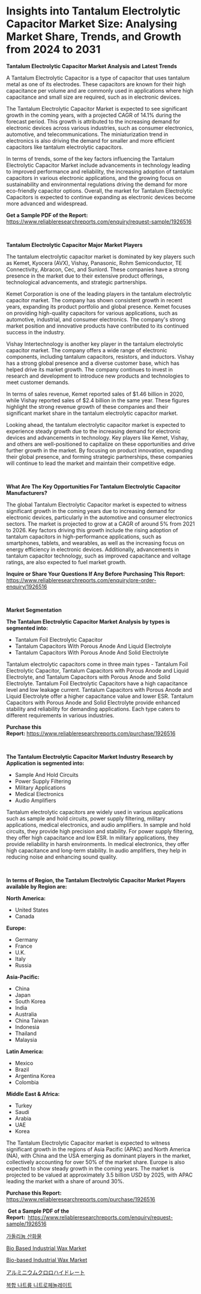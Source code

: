 <p><h1>Insights into Tantalum Electrolytic Capacitor Market Size: Analysing Market Share, Trends, and Growth from 2024 to 2031</h1></p><p><strong>Tantalum Electrolytic Capacitor Market Analysis and Latest Trends</strong></p>
<p><p>A Tantalum Electrolytic Capacitor is a type of capacitor that uses tantalum metal as one of its electrodes. These capacitors are known for their high capacitance per volume and are commonly used in applications where high capacitance and small size are required, such as in electronic devices.</p><p>The Tantalum Electrolytic Capacitor Market is expected to see significant growth in the coming years, with a projected CAGR of 14.1% during the forecast period. This growth is attributed to the increasing demand for electronic devices across various industries, such as consumer electronics, automotive, and telecommunications. The miniaturization trend in electronics is also driving the demand for smaller and more efficient capacitors like tantalum electrolytic capacitors.</p><p>In terms of trends, some of the key factors influencing the Tantalum Electrolytic Capacitor Market include advancements in technology leading to improved performance and reliability, the increasing adoption of tantalum capacitors in various electronic applications, and the growing focus on sustainability and environmental regulations driving the demand for more eco-friendly capacitor options. Overall, the market for Tantalum Electrolytic Capacitors is expected to continue expanding as electronic devices become more advanced and widespread.</p></p>
<p><strong>Get a Sample PDF of the Report:&nbsp;</strong> <a href="https://www.reliableresearchreports.com/enquiry/request-sample/1926516">https://www.reliableresearchreports.com/enquiry/request-sample/1926516</a></p>
<p>&nbsp;</p>
<p><strong>Tantalum Electrolytic Capacitor Major Market Players</strong></p>
<p><p>The tantalum electrolytic capacitor market is dominated by key players such as Kemet, Kyocera (AVX), Vishay, Panasonic, Rohm Semiconductor, TE Connectivity, Abracon, Cec, and Sunlord. These companies have a strong presence in the market due to their extensive product offerings, technological advancements, and strategic partnerships.</p><p>Kemet Corporation is one of the leading players in the tantalum electrolytic capacitor market. The company has shown consistent growth in recent years, expanding its product portfolio and global presence. Kemet focuses on providing high-quality capacitors for various applications, such as automotive, industrial, and consumer electronics. The company's strong market position and innovative products have contributed to its continued success in the industry.</p><p>Vishay Intertechnology is another key player in the tantalum electrolytic capacitor market. The company offers a wide range of electronic components, including tantalum capacitors, resistors, and inductors. Vishay has a strong global presence and a diverse customer base, which has helped drive its market growth. The company continues to invest in research and development to introduce new products and technologies to meet customer demands.</p><p>In terms of sales revenue, Kemet reported sales of $1.46 billion in 2020, while Vishay reported sales of $2.4 billion in the same year. These figures highlight the strong revenue growth of these companies and their significant market share in the tantalum electrolytic capacitor market.</p><p>Looking ahead, the tantalum electrolytic capacitor market is expected to experience steady growth due to the increasing demand for electronic devices and advancements in technology. Key players like Kemet, Vishay, and others are well-positioned to capitalize on these opportunities and drive further growth in the market. By focusing on product innovation, expanding their global presence, and forming strategic partnerships, these companies will continue to lead the market and maintain their competitive edge.</p></p>
<p>&nbsp;</p>
<p><strong>What Are The Key Opportunities For Tantalum Electrolytic Capacitor Manufacturers?</strong></p>
<p><p>The global Tantalum Electrolytic Capacitor market is expected to witness significant growth in the coming years due to increasing demand for electronic devices, particularly in the automotive and consumer electronics sectors. The market is projected to grow at a CAGR of around 5% from 2021 to 2026. Key factors driving this growth include the rising adoption of tantalum capacitors in high-performance applications, such as smartphones, tablets, and wearables, as well as the increasing focus on energy efficiency in electronic devices. Additionally, advancements in tantalum capacitor technology, such as improved capacitance and voltage ratings, are also expected to fuel market growth.</p></p>
<p><strong>Inquire or Share Your Questions If Any Before Purchasing This Report:</strong> <a href="https://www.reliableresearchreports.com/enquiry/pre-order-enquiry/1926516">https://www.reliableresearchreports.com/enquiry/pre-order-enquiry/1926516</a></p>
<p>&nbsp;</p>
<p><strong>Market Segmentation</strong></p>
<p><strong>The Tantalum Electrolytic Capacitor Market Analysis by types is segmented into:</strong></p>
<p><ul><li>Tantalum Foil Electrolytic Capacitor</li><li>Tantalum Capacitors With Porous Anode And Liquid Electrolyte</li><li>Tantalum Capacitors With Porous Anode And Solid Electrolyte</li></ul></p>
<p><p>Tantalum electrolytic capacitors come in three main types - Tantalum Foil Electrolytic Capacitor, Tantalum Capacitors with Porous Anode and Liquid Electrolyte, and Tantalum Capacitors with Porous Anode and Solid Electrolyte. Tantalum Foil Electrolytic Capacitors have a high capacitance level and low leakage current. Tantalum Capacitors with Porous Anode and Liquid Electrolyte offer a higher capacitance value and lower ESR. Tantalum Capacitors with Porous Anode and Solid Electrolyte provide enhanced stability and reliability for demanding applications. Each type caters to different requirements in various industries.</p></p>
<p><strong>Purchase this Report:&nbsp;</strong><a href="https://www.reliableresearchreports.com/purchase/1926516">https://www.reliableresearchreports.com/purchase/1926516</a></p>
<p>&nbsp;</p>
<p><strong>The Tantalum Electrolytic Capacitor Market Industry Research by Application is segmented into:</strong></p>
<p><ul><li>Sample And Hold Circuits</li><li>Power Supply Filtering</li><li>Military Applications</li><li>Medical Electronics</li><li>Audio Amplifiers</li></ul></p>
<p><p>Tantalum electrolytic capacitors are widely used in various applications such as sample and hold circuits, power supply filtering, military applications, medical electronics, and audio amplifiers. In sample and hold circuits, they provide high precision and stability. For power supply filtering, they offer high capacitance and low ESR. In military applications, they provide reliability in harsh environments. In medical electronics, they offer high capacitance and long-term stability. In audio amplifiers, they help in reducing noise and enhancing sound quality.</p></p>
<p>&nbsp;</p>
<p><strong>In terms of Region, the Tantalum Electrolytic Capacitor Market Players available by Region are:</strong></p>
<p>
    <p> <strong> North America: </strong>
        <ul>
            <li>United States</li>
            <li>Canada</li>
        </ul>
        </p> 
    <p> <strong> Europe: </strong>
        <ul>
            <li>Germany</li>
            <li>France</li>
            <li>U.K.</li>
            <li>Italy</li>
            <li>Russia</li>
        </ul>
        </p> 
    <p> <strong> Asia-Pacific: </strong>
        <ul>
            <li>China</li>
            <li>Japan</li>
            <li>South Korea</li>
            <li>India</li>
            <li>Australia</li>
            <li>China Taiwan</li>
            <li>Indonesia</li>
            <li>Thailand</li>
            <li>Malaysia</li>
        </ul>
        </p> 
    <p> <strong> Latin America: </strong>
        <ul>
            <li>Mexico</li>
            <li>Brazil</li>
            <li>Argentina Korea</li>
            <li>Colombia</li>
        </ul>
        </p> 
    <p> <strong> Middle East & Africa: </strong>
        <ul>
            <li>Turkey</li>
            <li>Saudi</li>
            <li>Arabia</li>
            <li>UAE</li>
            <li>Korea</li>
        </ul>
    </p>
    </p>
<p><p>The Tantalum Electrolytic Capacitor market is expected to witness significant growth in the regions of Asia Pacific (APAC) and North America (NA), with China and the USA emerging as dominant players in the market, collectively accounting for over 50% of the market share. Europe is also expected to show steady growth in the coming years. The market is projected to be valued at approximately 3.5 billion USD by 2025, with APAC leading the market with a share of around 30%.</p></p>
<p><strong>Purchase this Report: </strong><a href="https://www.reliableresearchreports.com/purchase/1926516">https://www.reliableresearchreports.com/purchase/1926516</a></p>
<p>&nbsp;<strong>Get a Sample PDF of the Report:&nbsp;&nbsp;</strong><a href="https://www.reliableresearchreports.com/enquiry/request-sample/1926516">https://www.reliableresearchreports.com/enquiry/request-sample/1926516</a></p>
<p><strong></strong></p>
<p><p><a href="https://medium.com/@el_crea/%EA%B0%80%EB%8F%8C%EB%A6%AC%EB%8A%84-%EC%82%B0%ED%99%94%EB%AC%BC-%EC%8B%9C%EC%9E%A5-%EA%B7%9C%EB%AA%A8-%EB%B0%8F-%EC%8B%9C%EC%9E%A5-%EB%8F%99%ED%96%A5-%EC%82%B0%EC%97%85-%EA%B0%9C%EC%9A%94-2024%EB%85%84%EB%B6%80%ED%84%B0-2031%EB%85%84%EA%B9%8C%EC%A7%80-c8189e9424a4">가돌리늄 산화물</a></p><p><a href="https://rainy-horn-d69.notion.site/Bio-Based-Industrial-Wax-Market-Size-Global-Industry-Overview-Market-Segmentation-and-Forecast-20-2e88280529a145bbab5c401ee9f93ba3">Bio Based Industrial Wax Market</a></p><p><a href="https://woozy-pyroraptor-a1f.notion.site/Bio-based-Industrial-Wax-Market-Size-Reflecting-a-Forecast-Till-2031-Market-By-Type-By-Application-e5d8f38dc3554e03aa8eb6cae7b4a216">Bio-based Industrial Wax Market</a></p><p><a href="https://medium.com/@leonstoltrtenberg89/%E3%82%A2%E3%83%AB%E3%83%9F%E3%83%8B%E3%82%A6%E3%83%A0%E3%82%AF%E3%83%AD%E3%83%AD%E3%83%92%E3%83%89%E3%83%AC%E3%83%BC%E3%83%88%E5%B8%82%E5%A0%B4-%E5%B8%82%E5%A0%B4cagr-%E5%B8%82%E5%A0%B4%E3%83%88%E3%83%AC%E3%83%B3%E3%83%89-%E3%81%8A%E3%82%88%E3%81%B3%E6%88%90%E9%95%B7%E6%88%A6%E7%95%A5%E3%81%AB%E9%96%A2%E3%81%99%E3%82%8B%E6%83%85%E5%A0%B1-86220ca685df">アルミニウムクロロハイドレート</a></p><p><a href="https://medium.com/@el_crea/%EB%B3%B5%ED%95%A9-%EB%82%98%ED%8A%B8%EB%A5%A8-%EB%8B%88%ED%8A%B8%EB%A1%9C%ED%8E%98%EB%8B%90%EC%97%90-%EA%B4%80%ED%95%9C-%EC%8B%9C%EC%9E%A5-%EB%A9%94%ED%8A%B8%EB%A6%AD%EC%8A%A4-%ED%95%B4%EB%8F%85-%EC%8B%9C%EC%9E%A5-%EC%A0%90%EC%9C%A0%EC%9C%A8-%ED%8A%B8%EB%A0%8C%EB%93%9C-%EB%B0%8F-%EC%84%B1%EC%9E%A5-%EC%96%91%EC%83%81-959ddde8abba">복합 나트륨 니트로페놀레이트</a></p></p>